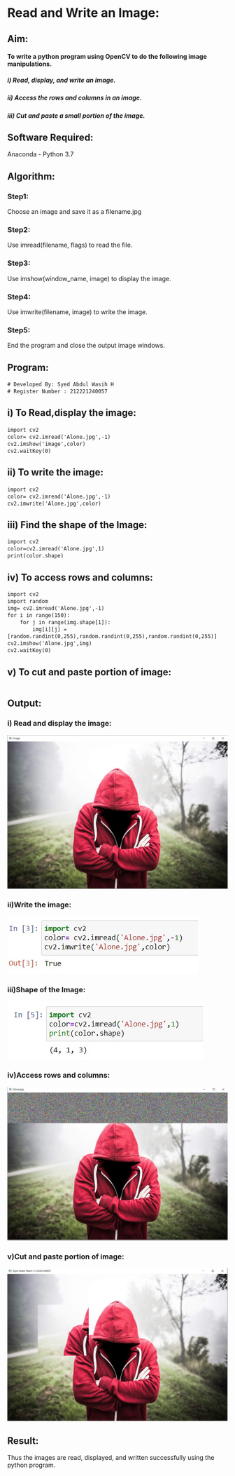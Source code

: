 # Read and Write an Image:
## Aim:
#### To write a python program using OpenCV to do the following image manipulations.
##### i) Read, display, and write an image.
##### ii) Access the rows and columns in an image.
##### iii) Cut and paste a small portion of the image.

## Software Required:
Anaconda - Python 3.7
## Algorithm:
### Step1:
Choose an image and save it as a filename.jpg
### Step2:
Use imread(filename, flags) to read the file.
### Step3:
Use imshow(window_name, image) to display the image.
### Step4:
Use imwrite(filename, image) to write the image.
### Step5:
End the program and close the output image windows.
## Program:
```
# Developed By: Syed Abdul Wasih H
# Register Number : 212221240057
```

## i) To Read,display the image:
~~~
import cv2
color= cv2.imread('Alone.jpg',-1)
cv2.imshow('image',color)
cv2.waitKey(0)
~~~
## ii) To write the image:
~~~
import cv2
color= cv2.imread('Alone.jpg',-1)
cv2.imwrite('Alone.jpg',color)
~~~
## iii) Find the shape of the Image:
~~~
import cv2
color=cv2.imread('Alone.jpg',1)
print(color.shape)
~~~

## iv) To access rows and columns:
~~~
import cv2
import random
img= cv2.imread('Alone.jpg',-1)
for i in range(150):
    for j in range(img.shape[1]):
        img[i][j] = [random.randint(0,255),random.randint(0,255),random.randint(0,255)]
cv2.imshow('Alone.jpg',img)
cv2.waitKey(0)
~~~
## v) To cut and paste portion of image:
~~~
~~~
## Output:
### i) Read and display the image:
![output](./img/1.jpg)
### ii)Write the image:
![output](./img/2.jpg) 
### iii)Shape of the Image:
![output](./img/3.jpg)
### iv)Access rows and columns:
![output](./img/4.jpg)

### v)Cut and paste portion of image:
![output](./img/5.jpg)

## Result:
Thus the images are read, displayed, and written successfully using the python program.



